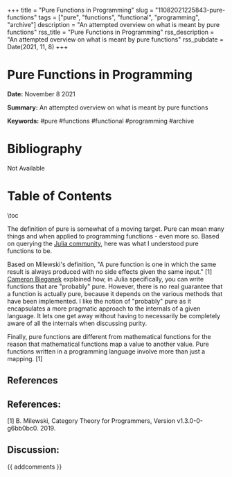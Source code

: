 +++
title = "Pure Functions in Programming"
slug = "11082021225843-pure-functions"
tags = ["pure", "functions", "functional", "programming", "archive"]
description = "An attempted overview on what is meant by pure functions"
rss_title = "Pure Functions in Programming"
rss_description = "An attempted overview on what is meant by pure functions"
rss_pubdate = Date(2021, 11, 8)
+++



Pure Functions in Programming
=========

**Date:** November 8 2021

**Summary:** An attempted overview on what is meant by pure functions

**Keywords:** #pure #functions #functional #programming  #archive

Bibliography
==========

Not Available

Table of Contents
=========

\toc

The definition of pure is somewhat of a moving target. Pure can mean many things and when applied to programming functions - even more so. Based on querying the [Julia community](/https://discourse.julialang.org/t/can-programming-in-julia-be-pure/71165), here was what I understood pure functions to be.

Based on Milewski's definition, "A pure function is one in which the same result is always produced with no side effects given the same input." [1] [Cameron Bieganek](/https://github.com/CameronBieganek) explained how, in Julia specifically, you can write functions that are "probably" pure. However, there is no real guarantee that a function is actually pure, because it depends on the various methods that have been implemented. I like the notion of "probably" pure as it encapsulates a more pragmatic approach to the internals of a given language. It lets one get away without having to necessarily be completely aware of all the internals when discussing purity.

Finally, pure functions are different from mathematical functions for the reason that mathematical functions map a value to another value. Pure functions written in a programming language involve more than just a mapping. [1]

## References

## References:

[1] B. Milewski, Category Theory for Programmers, Version v1.3.0-0-g6bb0bc0. 2019.
## Discussion: 

{{ addcomments }}
